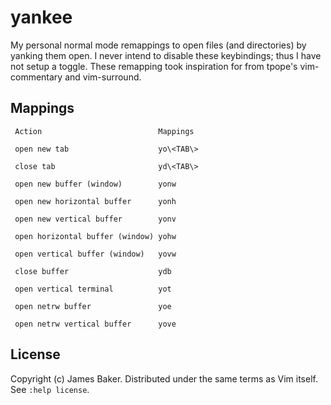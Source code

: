 # yankee

My personal normal mode remappings to open files (and directories) by yanking them open.
I never intend to disable these keybindings; thus I have not setup a toggle.
These remapping took inspiration for from tpope's vim-commentary and vim-surround.

## Mappings

```
 Action                          Mappings
 
 open new tab                    yo\<TAB\>
 
 close tab                       yd\<TAB\>
 
 open new buffer (window)        yonw
 
 open new horizontal buffer      yonh
 
 open new vertical buffer        yonv
 
 open horizontal buffer (window) yohw
 
 open vertical buffer (window)   yovw
 
 close buffer                    ydb
 
 open vertical terminal          yot
 
 open netrw buffer               yoe
 
 open netrw vertical buffer      yove
```

## License

Copyright (c) James Baker.  Distributed under the same terms as Vim itself.
See `:help license`.
